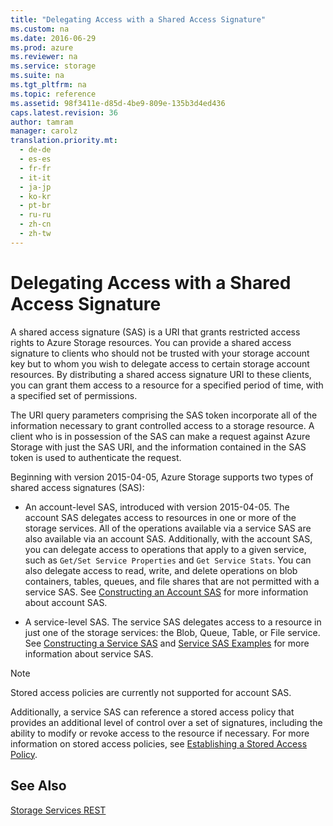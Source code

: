 ```yaml
---
title: "Delegating Access with a Shared Access Signature"
ms.custom: na
ms.date: 2016-06-29
ms.prod: azure
ms.reviewer: na
ms.service: storage
ms.suite: na
ms.tgt_pltfrm: na
ms.topic: reference
ms.assetid: 98f3411e-d85d-4be9-809e-135b3d4ed436
caps.latest.revision: 36
author: tamram
manager: carolz
translation.priority.mt: 
  - de-de
  - es-es
  - fr-fr
  - it-it
  - ja-jp
  - ko-kr
  - pt-br
  - ru-ru
  - zh-cn
  - zh-tw
---
```

# Delegating Access with a Shared Access Signature
A shared access signature (SAS) is a URI that grants restricted access rights to Azure Storage resources. You can provide a shared access signature to clients who should not be trusted with your storage account key but to whom you wish to delegate access to certain storage account resources. By distributing a shared access signature URI to these clients, you can grant them access to a resource for a specified period of time, with a specified set of permissions.  
  
 The URI query parameters comprising the SAS token incorporate all of the information necessary to grant controlled access to a storage resource. A client who is in possession of the SAS can make a request against Azure Storage with just the SAS URI, and the information contained in the SAS token is used to authenticate the request.  
  
 Beginning with version 2015-04-05, Azure Storage supports two types of shared access signatures (SAS):  
  
-   An account-level SAS, introduced with version 2015-04-05. The account SAS delegates access to resources in one or more of the storage services. All of the operations available via a service SAS are also available via an account SAS. Additionally, with the account SAS, you can delegate access to operations that apply to a given service, such as `Get/Set Service Properties` and `Get Service Stats`. You can also delegate access to read, write, and delete operations on blob containers, tables, queues, and file shares that are not permitted with a service SAS. See [Constructing an Account SAS](../fileservices/Constructing-an-Account-SAS.md) for more information about account SAS.  
  
-   A service-level SAS. The service SAS delegates access to a resource in just one of the storage services: the Blob, Queue, Table, or File service. See [Constructing a Service SAS](../fileservices/Constructing-a-Service-SAS.md) and [Service SAS Examples](../fileservices/Service-SAS-Examples.md) for more information about service SAS.  
  
> [!NOTE]
>  Stored access policies are currently not supported for account SAS.  
  
 Additionally, a service SAS can reference a stored access policy that provides an additional level of control over a set of signatures, including the ability to modify or revoke access to the resource if necessary. For more information on stored access policies, see [Establishing a Stored Access Policy](../fileservices/Establishing-a-Stored-Access-Policy.md).  
  
## See Also  
 [Storage Services REST](../fileservices/Azure-Storage-Services-REST-API-Reference.md)